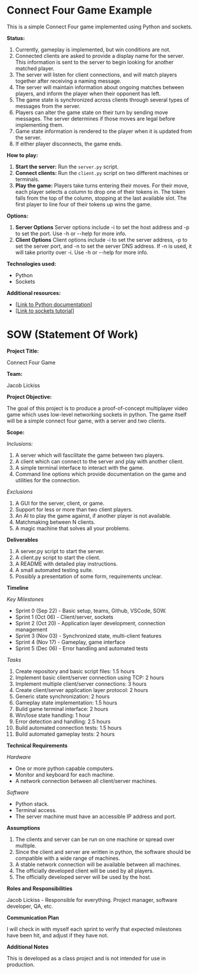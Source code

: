 # Connect Four Game Example

This is a simple Connect Four game implemented using Python and sockets.

**Status:**
1. Currently, gameplay is implemented, but win conditions are not.
2. Connected clients are asked to provide a display name for the server. This information is sent to the server to begin looking for another matched player.
3. The server will listen for client connections, and will match players together after receiving a naming message.
4. The server will maintain information about ongoing matches between players, and inform the player when their opponent has left.
5. The game state is synchronized across clients through several types of messages from the server.
6. Players can alter the game state on their turn by sending move messages. The server determines if those moves are legal before implementing them.
7. Game state information is rendered to the player when it is updated from the server.
8. If either player disconnects, the game ends.

**How to play:**
1. **Start the server:** Run the `server.py` script.
2. **Connect clients:** Run the `client.py` script on two different machines or terminals.
3. **Play the game:** Players take turns entering their moves. For their move, each player selects a column to drop one of their tokens in. The token falls from the top of the column, stopping at the last available slot. The first player to line four of their tokens up wins the game.

**Options:**
1. **Server Options** Server options include -i to set the host address and -p to set the port. Use -h or --help for more info.
2. **Client Options** Client options include -i to set the server address, -p to set the server port, and -n to set the server DNS address. If -n is used, it will take priority over -i. Use -h or --help for more info.

**Technologies used:**
* Python
* Sockets

**Additional resources:**
* [[Link to Python documentation](https://docs.python.org/3/)]
* [[Link to sockets tutorial](https://docs.python.org/3/library/socket.html)]

# SOW (Statement Of Work)

**Project Title:**

Connect Four Game

**Team:**

Jacob Lickiss

**Project Objective:**

The goal of this project is to produce a proof-of-concept multiplayer video game which uses low-level networking sockets in python. The game itself will be a simple connect four game, with a server and two clients.

**Scope:**

*Inclusions:*
1. A server which will fascilitate the game between two players.
2. A client which can connect to the server and play with another client.
3. A simple terminal interface to interact with the game.
4. Command line options which provide documentation on the game and utilities for the connection.

*Exclusions*
1. A GUI for the server, client, or game.
2. Support for less or more than two client players.
3. An AI to play the game against, if another player is not available.
4. Matchmaking between N clients.
5. A magic machine that solves all your problems.

**Deliverables**
1. A server.py script to start the server.
2. A client.py script to start the client.
3. A README with detailed play instructions.
4. A small automated testing suite.
5. Possibly a presentation of some form, requirements unclear.

**Timeline**

*Key Milestones*
+ Sprint 0 (Sep 22) - Basic setup, teams, Github, VSCode, SOW.
+ Sprint 1 (Oct 06) - Client/server, sockets
+ Sprint 2 (Oct 20) - Application layer development, connection management
+ Sprint 3 (Nov 03) - Synchronized state, multi-client features
+ Sprint 4 (Nov 17) - Gameplay, game interface
+ Sprint 5 (Dec 06) - Error handling and automated tests

*Tasks*
1. Create repository and basic script files: 1.5 hours
2. Implement basic client/server connection using TCP: 2 hours
3. Implement multiple client/server connections: 3 hours
4. Create client/server application layer protocol: 2 hours
5. Generic state synchronization: 2 hours
6. Gameplay state implementation: 1.5 hours
7. Build game terminal interface: 2 hours
8. Win/lose state handling: 1 hour
9. Error detection and handling: 2.5 hours
10. Build automated connection tests: 1.5 hours
11. Build automated gameplay tests: 2 hours

**Technical Requirements**

*Hardware*
+ One or more python capable computers.
+ Monitor and keyboard for each machine.
+ A network connection between all client/server machines.

*Software*
+ Python stack.
+ Terminal access.
+ The server machine must have an accessible IP address and port.

**Assumptions**

1. The clients and server can be run on one machine or spread over multiple.
2. Since the client and server are written in python, the software should be compatible with a wide range of machines.
3. A stable network connection will be available between all machines.
4. The officially developed client will be used by all players.
5. The officially developed server will be used by the host.

**Roles and Responsibilities**

Jacob Lickiss - Responsible for everything. Project manager, software developer, QA, etc.

**Communication Plan**

I will check in with myself each sprint to verify that expected milestones have been hit, and adjust if they have not.

**Additional Notes**

This is developed as a class project and is not intended for use in production.
